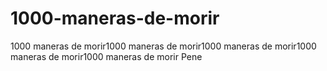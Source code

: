# 1000-maneras-de-morir
1000 maneras de morir1000 maneras de morir1000 maneras de morir1000 maneras de morir1000 maneras de morir
Pene
